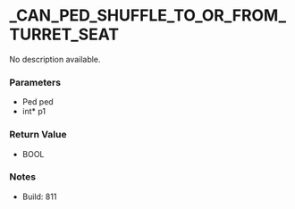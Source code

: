 # _CAN_PED_SHUFFLE_TO_OR_FROM_TURRET_SEAT

No description available.

### Parameters
* Ped ped
* int* p1

### Return Value
* BOOL

### Notes
* Build: 811

